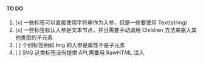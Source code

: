 
#### TO DO
1. [x] 一些标签可以直接使用字符串作为入参，但是一些要使用 Text(string)
2. [x] 一些标签默认入参是文本节点，并且需要手动调用 Children 方法来塞入其他类型的子元素
3. [ ] 个别标签例如 Img 的入参是属性不是子元素
4. [ ] SVG 这类标签没有提供 API,需要用 RawHTML 注入
